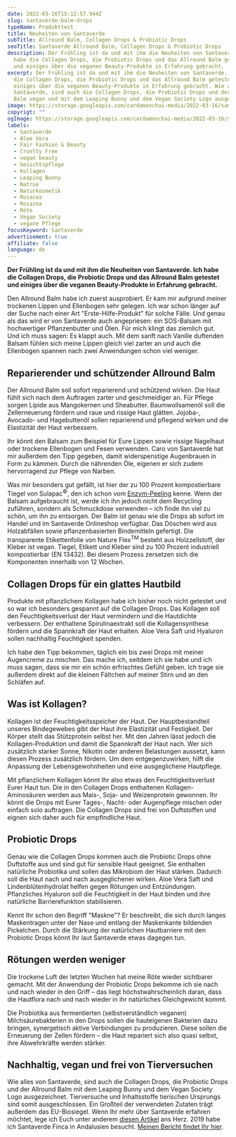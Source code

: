 ```yaml
---
date: 2022-03-16T15:12:57.944Z
slug: santaverde-balm-drops
typeName: Produkttest
title: Neuheiten von Santaverde
subTitle: Allround Balm, Collagen Drops & Probiotic Drops
seoTitle: Santaverde Allround Balm, Collagen Drops & Probiotic Drops
description: Der Frühling ist da und mit ihm die Neuheiten von Santaverde. Ich
  habe die Collagen Drops, die Probiotic Drops und das Allround Balm getestet
  und einiges über die veganen Beauty-Produkte in Erfahrung gebracht.
excerpt: Der Frühling ist da und mit ihm die Neuheiten von Santaverde. Ich habe
  die Collagen Drops, die Probiotic Drops und das Allround Balm getestet und
  einiges über die veganen Beauty-Produkte in Erfahrung gebracht. Wie alles von
  Santaverde, sind auch die Collagen Drops, die Probiotic Drops und der Allround
  Balm vegan und mit dem Leaping Bunny und dem Vegan Society Logo ausgezeichnet.
image: https://storage.googleapis.com/cardamonchai-media/2022-03-16/santaverde-jpg-imagine-b8b8c8_a08a98_1024_768/640.webp
copyrigt: ""
ogImage: https://storage.googleapis.com/cardamonchai-media/2022-03-16/santaverde-fb-png-imagine-b8b8c8_9e9098_1200_628/640.webp
labels:
  - Santaverde
  - Aloe Vera
  - Fair Fashion & Beauty
  - Cruelty Free
  - vegan beauty
  - Gesichtspflege
  - Kollagen
  - Leaping Bunny
  - Natrue
  - Naturkosmetik
  - Rosacea
  - Rosazea
  - Röte
  - Vegan Society
  - vegane Pflege
focusKeyword: Santaverde
advertisement: true
affiliate: false
language: de
---
```

**Der Frühling ist da und mit ihm die Neuheiten von Santaverde. Ich habe die Collagen Drops, die Probiotic Drops und das Allround Balm getestet und einiges über die veganen Beauty-Produkte in Erfahrung gebracht.**

Den Allround Balm habe ich zuerst ausprobiert. Er kam mir aufgrund meiner trockenen Lippen und Ellenbogen sehr gelegen. Ich war schon länger auf der Suche nach einer Art "Erste-Hilfe-Produkt" für solche Fälle. Und genau als das wird er von Santaverde auch angepriesen: ein SOS-Balsam mit hochwertiger Pflanzenbutter und Ölen. Für mich klingt das ziemlich gut. Und ich muss sagen: Es klappt auch. Mit dem sanft nach Vanille duftenden Balsam fühlen sich meine Lippen gleich viel zarter an und auch die Ellenbogen spannen nach zwei Anwendungen schon viel weniger.

## Reparierender und schützender Allround Balm 

Der Allround Balm soll sofort reparierend und schützend wirken. Die Haut fühlt sich nach dem Auftragen zarter und geschmeidiger an. Für Pflege sorgen Lipide aus Mangokernen und Sheabutter. Baumwollsamenöl soll die Zellerneuerung fördern und raue und rissige Haut glätten. Jojoba-, Avocado- und Hagebuttenöl sollen reparierend und pflegend wirken und die Elastizität der Haut verbessern.

Ihr könnt den Balsam zum Beispiel für Eure Lippen sowie rissige Nagelhaut oder trockene Ellenbogen und Fesen verwenden. Caro von Santaverde hat mir außerdem den Tipp gegeben, damit widerspenstige Augenbrauen in Form zu kämmen. Durch die nährenden Öle, eigenen er sich zudem hervorragend zur Pflege von Narben.

Was mir besonders gut gefällt, ist hier der zu 100 Prozent kompostierbare Tiegel von Sulapac<sup>©</sup>, den ich schon vom [Enzym-Peeling](/2021/03/hyaluron-ampullen-enzym-peeling-santaverde/) kenne. Wenn der Balsam aufgebraucht ist, werde ich ihn jedoch nicht dem Recycling zuführen, sondern als Schmuckdose verwenden – ich finde ihn viel zu schön, um ihn zu entsorgen. Der Balm ist genau wie die Drops ab sofort im Handel und im Santaverde Onlineshop verfügbar. Das Döschen wird aus Holzabfällen sowie pflanzenbasierten Bindemitteln gefertigt. Die transparente Etikettenfolie von Nature Flex<sup>TM</sup> besteht aus Holzzellstoff, der Kleber ist vegan. Tiegel, Etikett und Kleber sind zu 100 Prozent industriell kompostierbar (EN 13432). Bei diesem Prozess zersetzen sich die Komponenten innerhalb von 12 Wochen.

## Collagen Drops für ein glattes Hautbild

Produkte mit pflanzlichem Kollagen habe ich bisher noch nicht getestet und so war ich besonders gespannt auf die Collagen Drops. Das Kollagen soll den Feuchtigkeitsverlust der Haut vermindern und die Hautdichte verbessern. Der enthaltene Spirulinaextrakt soll die Kollagensynthese fördern und die Spannkraft der Haut erhalten. Aloe Vera Saft und Hyaluron sollen nachhaltig Feuchtigkeit spenden.

Ich habe den Tipp bekommen, täglich ein bis zwei Drops mit meiner Augencreme zu mischen. Das mache ich, seitdem ich sie habe und ich muss sagen, dass sie mir ein schön erfrischtes Gefühl geben. Ich trage sie außerdem direkt auf die kleinen Fältchen auf meiner Stirn und an den Schläfen auf.

<Gallery name="santaverde-drops-1" />

## Was ist Kollagen?

Kollagen ist der Feuchtigkeitsspeicher der Haut. Der Hauptbestandteil unseres Bindegewebes gibt der Haut ihre Elastizität und Festigkeit. Der Körper stellt das Stützprotein selbst her. Mit den Jahren lässt jedoch die Kollagen-Produktion und damit die Spannkraft der Haut nach. Wer sich zusätzlich starker Sonne, Nikotin oder anderen Belastungen aussetzt, kann diesen Prozess zusätzlich fördern. Um dem entgegenzuwirken, hilft die Anpassung der Lebensgewohnheiten und eine ausgeglichene Hautpflege.

Mit pflanzlichem Kollagen könnt Ihr also etwas den Feuchtigkeitsverlust Eurer Haut tun. Die in den Collagen Drops enthaltenen Kollagen-Aminosäuren werden aus Mais-, Soja- und Weizenprotein gewonnen. Ihr könnt die Drops mit Eurer Tages-, Nacht- oder Augenpflege mischen oder einfach solo auftragen. Die Collagen Drops sind frei von Duftstoffen und eignen sich daher auch für empfindliche Haut.

## Probiotic Drops

Genau wie die Collagen Drops kommen auch die Probiotic Drops ohne Duftstoffe aus und sind gut für sensible Haut geeignet. Sie enthalten natürliche Probiotika und sollen das Mikrobiom der Haut stärken. Dadurch soll die Haut nach und nach ausgeglichener wirken. Aloe Vera Saft und Lindenblütenhydrolat helfen gegen Rötungen und Entzündungen. Pflanzliches Hyaluron soll die Feuchtigkeit in der Haut binden und ihre natürliche Barrierefunktion stabilisieren.

Kennt Ihr schon den Begriff "Maskne"? Er beschreibt, die sich durch langes Maskentragen unter der Nase und entlang der Maskenkante bildenden Pickelchen. Durch die Stärkung der natürlichen Hautbarriere mit den Probiotic Drops könnt Ihr laut Santaverde etwas dagegen tun.

## Rötungen werden weniger

Die trockene Luft der letzten Wochen hat meine Röte wieder sichtbarer gemacht. Mit der Anwendung der Probiotic Drops bekomme ich sie nach und nach wieder in den Griff – das liegt höchstwahrscheinlich daran, dass die Hautflora nach und nach wieder in ihr natürliches Gleichgewicht kommt.

Die Probiotika aus fermentierten (selbstverständlich veganen) Milchsäurebakterien in den Drops sollen die hauteigenen Bakterien dazu bringen, synergetisch aktive Verbindungen zu produzieren. Diese sollen die Erneuerung der Zellen fördern – die Haut repariert sich also quasi selbst, ihre Abwehrkräfte werden stärker.

## Nachhaltig, vegan und frei von Tierversuchen

Wie alles von Santaverde, sind auch die Collagen Drops, die Probiotic Drops und der Allround Balm mit dem Leaping Bunny und dem Vegan Society Logo ausgezeichnet. Tierversuche und Inhaltsstoffe tierischen Ursprungs sind somit ausgeschlossen. Ein Großteil der verwendeten Zutaten trägt außerdem das EU-Biosiegel. Wenn Ihr mehr über Santaverde erfahren möchtet, lege ich Euch unter anderem [diesen Artikel](/2018/01/santaverde/) ans Herz. 2019 habe ich Santaverde Finca in Andalusien besucht. [Meinen Bericht findet Ihr hier](/2019/07/santaverde-finca-aloe-vera/).

<Gallery name="santaverde-drops-2" />